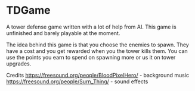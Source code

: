 # TDGame
A tower defense game written with a lot of help from AI. This game is unfinished and barely playable at the moment.

The idea behind this game is that you choose the enemies to spawn. They have a cost and you get rewarded when you the tower kills them. You can use the points you earn to spend on spawning more or us it on tower upgrades.


Credits
https://freesound.org/people/BloodPixelHero/ - background music
https://freesound.org/people/Surn_Thing/ - sound effects